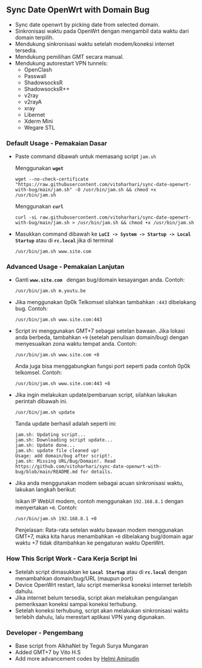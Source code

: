 ## Sync Date OpenWrt with Domain Bug
- Sync date openwrt by picking date from selected domain.
- Sinkronisasi waktu pada OpenWrt dengan mengambil data waktu dari domain terpilih.
- Mendukung sinkronisasi waktu setelah modem/koneksi internet tersedia.
- Mendukung pemilihan GMT secara manual.
- Mendukung autorestart VPN tunnels:
    - OpenClash
    - Passwall
    - ShadowsocksR
    - ShadowsocksR++
    - v2ray
    - v2rayA
    - xray
    - Libernet
    - Xderm Mini
    - Wegare STL

### Default Usage - Pemakaian Dasar
- Paste command dibawah untuk memasang script ``jam.sh``
    
    Menggunakan **`wget`**
    ```
    wget --no-check-certificate "https://raw.githubusercontent.com/vitoharhari/sync-date-openwrt-with-bug/main/jam.sh" -O /usr/bin/jam.sh && chmod +x /usr/bin/jam.sh
    ```
    Menggunakan **`curl`**
    ```
    curl -sL raw.githubusercontent.com/vitoharhari/sync-date-openwrt-with-bug/main/jam.sh > /usr/bin/jam.sh && chmod +x /usr/bin/jam.sh
    ```
- Masukkan command dibawah ke **``LuCI -> System -> Startup -> Local Startup``** atau di **``rc.local``** jika di terminal

    ```
    /usr/bin/jam.sh www.site.com 
    ```

### Advanced Usage - Pemakaian Lanjutan

- Ganti **``www.site.com ``** dengan bug/domain kesayangan anda. Contoh:

    ```
    /usr/bin/jam.sh m.youtu.be
    ```
- Jika menggunakan 0p0k Telkomsel silahkan tambahkan ``:443`` dibelakang bug. Contoh:

    ```
    /usr/bin/jam.sh www.site.com:443
    ```
    
- Script ini menggunakan GMT+7 sebagai setelan bawaan. Jika lokasi anda berbeda, tambahkan ```+9``` (setelah penulisan domain/bug) dengan menyesuaikan zona waktu tempat anda. Contoh:
    
    ```
    /usr/bin/jam.sh www.site.com +8
    ```
    Anda juga bisa menggabungkan fungsi port seperti pada contoh 0p0k telkomsel. Contoh:
    ```
    /usr/bin/jam.sh www.site.com:443 +8
    ```

- Jika ingin melakukan update/pembaruan script, silahkan lakukan perintah dibawah ini.

    ```
    /usr/bin/jam.sh update
    ```
    Tanda update berhasil adalah seperti ini:
    ```
    jam.sh: Updating script...
    jam.sh: Downloading script update...
    jam.sh: Update done...
    jam.sh: update file cleaned up!
    Usage: add domain/bug after script!.
    jam.sh: Missing URL/Bug/Domain!. Read https://github.com/vitoharhari/sync-date-openwrt-with-bug/blob/main/README.md for details.
    ```

- Jika anda menggunakan modem sebagai acuan sinkronisasi waktu, lakukan langkah berikut:
    
    Isikan IP WebUI modem, contoh menggunakan ``192.168.8.1`` dengan menyertakan ```+0```. Contoh:
    ```
    /usr/bin/jam.sh 192.168.8.1 +0
    ```
    Penjelasan: Rata-rata setelan waktu bawaan modem menggunakan GMT+7, maka kita harus menambahkan ```+0``` dibelakang bug/domain agar waktu +7 tidak ditambahkan ke pengaturan waktu OpenWrt.

### How This Script Work - Cara Kerja Script Ini
- Setelah script dimasukkan ke **``Local Startup``** atau di **``rc.local``** dengan menambahkan domain/bug/URL (maupun port)
- Device OpenWrt restart, lalu script memeriksa koneksi internet terlebih dahulu.
- Jika internet belum tersedia, script akan melakukan pengulangan pemeriksaan koneksi sampai koneksi terhubung.
- Setelah koneksi terhubung, script akan melakukan sinkronisasi waktu terlebih dahulu, lalu merestart aplikasi VPN yang digunakan.

### Developer - Pengembang
- Base script from AlkhaNet by Teguh Surya Mungaran
- Added GMT+7 by Vito H.S
- Add more advancement codes by [Helmi Amirudin](https://helmiau.com)
